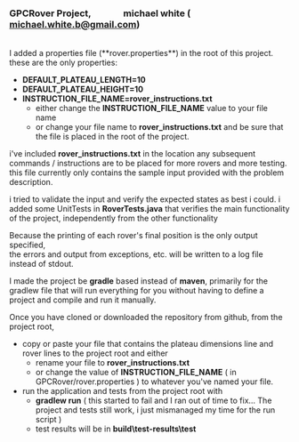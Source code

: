 ### GPCRover Project, &nbsp;&nbsp;&nbsp;&nbsp;&nbsp;&nbsp;&nbsp;&nbsp;&nbsp;&nbsp;&nbsp;&nbsp;&nbsp; michael white  ( michael.white.b@gmail.com)  

<br>
I added a properties file (**rover.properties**) in the root of this project.
these are the only properties: 

  - **DEFAULT_PLATEAU_LENGTH=10**
  - **DEFAULT_PLATEAU_HEIGHT=10**
  - **INSTRUCTION_FILE_NAME=rover_instructions.txt**
    - either change the **INSTRUCTION_FILE_NAME** value to your file name 
    - or change your file name to **rover_instructions.txt** and be sure that the file is 
placed in the root of the project.

i've included **rover_instructions.txt** in the location any subsequent commands / instructions are to be placed for more rovers and more testing.  this
file currently only contains the sample input provided with the problem description.

i tried to validate the input and verify the expected states as best i could.
i added some UnitTests in **RoverTests.java** that verifies the main functionality of the project, independently from the other functionality

Because the printing of each rover's final position is the only output specified,   
the errors and output from exceptions, etc. will be written to a log file instead of stdout.

I made the project be **gradle** based instead of **maven**,  primarily for the gradlew file that will run everything for you without having to define a project and compile and run it manually.

Once you have cloned or downloaded the repository from github,  from the project root,  
  - copy or paste your file that contains the plateau dimensions line and rover lines to the project root and either 
    - rename your file to **rover_instructions.txt**
    - or change the value of **INSTRUCTION_FILE_NAME** ( in GPCRover/rover.properties ) to whatever you've named your file.
  - run the application and tests from the project root with 
    - **gradlew run**   ( this started to fail and I ran out of time to fix...  The project and tests still work,  i just mismanaged my time for the run script )
    - test results will be in **build\test-results\test** 